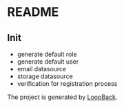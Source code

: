 # README

## Init
- generate default role
- generate default user
- email datasource
- storage datasource
- verification for registration process

The project is generated by [LoopBack](http://loopback.io).
